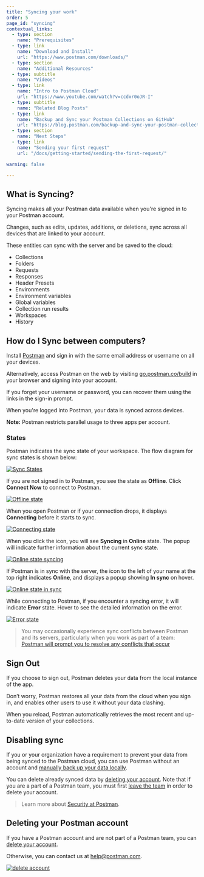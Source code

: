 ```yaml
---
title: "Syncing your work"
order: 5
page_id: "syncing"
contextual_links:
  - type: section
    name: "Prerequisites"
  - type: link
    name: "Download and Install"
    url: "https://www.postman.com/downloads/"
  - type: section
    name: "Additional Resources"
  - type: subtitle
    name: "Videos"
  - type: link
    name: "Intro to Postman Cloud"
    url: "https://www.youtube.com/watch?v=ccdxr0oJR-I"
  - type: subtitle
    name: "Related Blog Posts"
  - type: link
    name: "Backup and Sync your Postman Collections on GitHub"
    url: "https://blog.postman.com/backup-and-sync-your-postman-collections-on-github/"
  - type: section
    name: "Next Steps"
  - type: link
    name: "Sending your first request"
    url: "/docs/getting-started/sending-the-first-request/"

warning: false

---
```


## What is Syncing?

Syncing makes all your Postman data available when you're signed in to your Postman account.

Changes, such as edits, updates, additions, or deletions, sync across all devices that are linked to your account.

These entities can sync with the server and be saved to the cloud:

* Collections
* Folders
* Requests
* Responses
* Header Presets
* Environments
* Environment variables
* Global variables
* Collection run results
* Workspaces
* History

## How do I Sync between computers?

Install [Postman](https://www.postman.com/downloads/) and sign in with the same email address or username on all your devices.

Alternatively, access Postman on the web by visiting [go.postman.co/build](https://go.postman.co/build) in your browser and signing into your account.

If you forget your username or password, you can recover them using the links in the sign-in prompt.

When you're logged into Postman, your data is synced across devices.

**Note:** Postman restricts parallel usage to three apps per account.

### States

Postman indicates the sync state of your workspace. The flow diagram for sync states is shown below:

[![Sync States](https://assets.postman.com/postman-docs/sync-states-flow.jpg)](https://assets.postman.com/postman-docs/sync-states-flow.jpg)

If you are not signed in to Postman, you see the state as **Offline**. Click **Connect Now** to connect to Postman.

[![Offline state](https://assets.postman.com/postman-docs/offline-state.jpg)](https://assets.postman.com/postman-docs/offline-state.jpg)

When you open Postman or if your connection drops, it displays **Connecting** before it starts to sync.

[![Connecting state](https://assets.postman.com/postman-docs/connecting-state.jpg)](https://assets.postman.com/postman-docs/connecting-state.jpg)

When you click the icon, you will see **Syncing** in **Online** state. The popup will indicate further information about the current sync state.

[![Online state syncing](https://assets.postman.com/postman-docs/online-state-syncing.jpg)](https://assets.postman.com/postman-docs/online-state-syncing.jpg)

If Postman is in sync with the server, the icon to the left of your name at the top right indicates **Online**, and displays a popup showing **In sync** on hover.

[![Online state in sync](https://assets.postman.com/postman-docs/online-state-in-sync.jpg)](https://assets.postman.com/postman-docs/online-state-in-sync.jpg)

While connecting to Postman, if you encounter a syncing error, it will indicate **Error** state. Hover to see the detailed information on the error.

[![Error state](https://assets.postman.com/postman-docs/error-state-v2.jpg)](https://assets.postman.com/postman-docs/error-state-v2.jpg)

> You may occasionally experience sync conflicts between Postman and its servers, particularly when you work as part of a team: [Postman will prompt you to resolve any conflicts that occur](/docs/collaborating-in-postman/using-workspaces/conflicts/)

## Sign Out

If you choose to sign out, Postman deletes your data from the local instance of the app.

Don’t worry, Postman restores all your data from the cloud when you sign in, and enables other users to use it without your data clashing.

When you reload, Postman automatically retrieves the most recent and up-to-date version of your collections.

## Disabling sync

If you or your organization have a requirement to prevent your data from being synced to the Postman cloud, you can use Postman without an account and [manually back up your data locally](/docs/getting-started/importing-and-exporting-data/#exporting-postman-data).

You can delete already synced data by [deleting your account](#deleting-your-postman-account). Note that if you are a part of a Postman team, you must first [leave the team](https://go.postman.co/settings/me/team) in order to delete your account.

> Learn more about [Security at Postman](https://www.postman.com/security/).

## Deleting your Postman account

If you have a Postman account and are not part of a Postman team, you can [delete your account](https://go.postman.co/settings/me).

Otherwise, you can contact us at [help@postman.com](mailto:help@postman.com).

[![delete account](https://assets.postman.com/postman-docs/WS-syncing-deleteAccount.png)](https://assets.postman.com/postman-docs/WS-syncing-deleteAccount.png)

